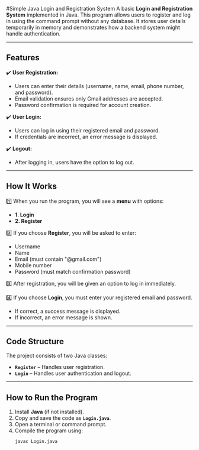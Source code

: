 #Simple Java Login and Registration System
A basic **Login and Registration System** implemented in Java. This program allows users to register and log in using the command prompt without any database. It stores user details temporarily in memory and demonstrates how a backend system might handle authentication.

---

## Features

✔️ **User Registration:**  
   - Users can enter their details (username, name, email, phone number, and password).  
   - Email validation ensures only Gmail addresses are accepted.  
   - Password confirmation is required for account creation.  

✔️ **User Login:**  
   - Users can log in using their registered email and password.  
   - If credentials are incorrect, an error message is displayed.  

✔️ **Logout:**  
   - After logging in, users have the option to log out.  

---

## How It Works

1️⃣ When you run the program, you will see a **menu** with options:  
   - **1. Login**  
   - **2. Register**  

2️⃣ If you choose **Register**, you will be asked to enter:  
   - Username  
   - Name  
   - Email (must contain "@gmail.com")  
   - Mobile number  
   - Password (must match confirmation password)  

3️⃣ After registration, you will be given an option to log in immediately.  

4️⃣ If you choose **Login**, you must enter your registered email and password.  
   - If correct, a success message is displayed.  
   - If incorrect, an error message is shown.  

---

## Code Structure

The project consists of two Java classes:  

- **`Register`** – Handles user registration.  
- **`Login`** – Handles user authentication and logout.  

---

## How to Run the Program

1. Install **Java** (if not installed).  
2. Copy and save the code as **`Login.java`**.  
3. Open a terminal or command prompt.  
4. Compile the program using:  
   ```sh
   javac Login.java
